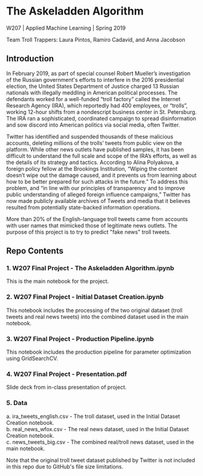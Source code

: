 # The Askeladden Algorithm 

W207 | Applied Machine Learning | Spring 2019

Team Troll Trappers: Laura Pintos, Ramiro Cadavid, and Anna Jacobson

## Introduction

In February 2019, as part of special counsel Robert Mueller’s investigation of the Russian government's efforts to interfere in the 2016 presidential election, the United States Department of Justice charged 13 Russian nationals with illegally meddling in American political processes. The defendants worked for a well-funded “troll factory” called the Internet Research Agency (IRA), which reportedly had 400 employees, or “trolls”, working 12-hour shifts from a nondescript business center in St. Petersburg. The IRA ran a sophisticated, coordinated campaign to spread disinformation and sow discord into American politics via social media, often Twitter.

Twitter has identified and suspended thousands of these malicious accounts, deleting millions of the trolls’ tweets from public view on the platform. While other news outlets have published samples, it has been difficult to understand the full scale and scope of the IRA’s efforts, as well as the details of its strategy and tactics. According to Alina Polyakova, a foreign policy fellow at the Brookings Institution, “Wiping the content doesn’t wipe out the damage caused, and it prevents us from learning about how to be better prepared for such attacks in the future.” To address this problem, and “in line with our principles of transparency and to improve public understanding of alleged foreign influence campaigns,” Twitter has now made publicly available archives of Tweets and media that it believes resulted from potentially state-backed information operations.

More than 20% of the English-language troll tweets came from accounts with user names that mimicked those of legitimate news outlets. The purpose of this project is to try to predict "fake news" troll tweets.

## Repo Contents

### 1. W207 Final Project - The Askeladden Algorithm.ipynb
This is the main notebook for the project.

### 2. W207 Final Project - Initial Dataset Creation.ipynb
This notebook includes the processing of the two original dataset (troll tweets and real news tweets) into the combined dataset used in the main notebook.

### 3. W207 Final Project - Production Pipeline.ipynb
This notebook includes the production pipeline for parameter optimization using GridSearchCV.

### 4. W207 Final Project - Presentation.pdf
Slide deck from in-class presentation of project.

### 5. Data
a. ira_tweets_english.csv - The troll dataset, used in the Initial Dataset Creation notebook.    
b. real_news_wfox.csv - The real news dataset, used in the Initial Dataset Creation notebook.  
c. news_tweets_big.csv - The combined real/troll news dataset, used in the main notebook.

Note that the original troll tweet dataset published by Twitter is not included in this repo due to GitHub's file size limitations.
